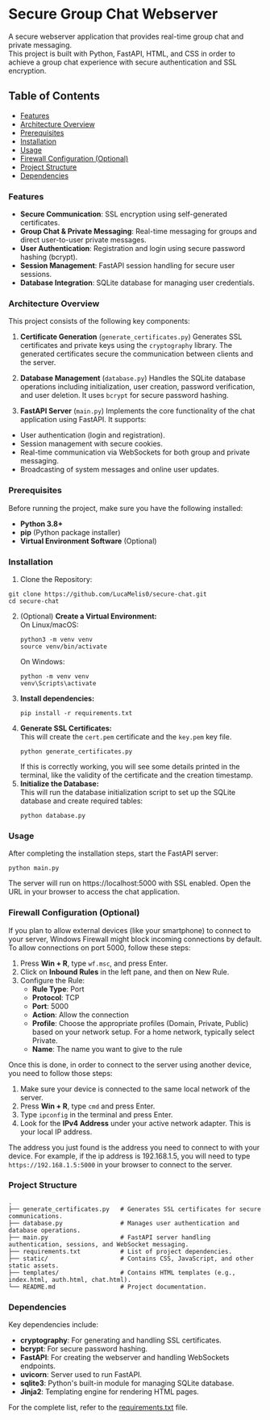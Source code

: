 # **Secure Group Chat Webserver**
A secure webserver application that provides real-time group chat and private messaging.<br>
This project is built with Python, FastAPI, HTML, and CSS in order to achieve a group chat experience with secure authentication and SSL encryption.

## **Table of Contents**

- [Features](#features)
- [Architecture Overview](#architecture-overview)
- [Prerequisites](#prerequisites)
- [Installation](#installation)
- [Usage](#usage)
- [Firewall Configuration (Optional)](#firewall-configuration-optional)
- [Project Structure](#project-structure)
- [Dependencies](#dependencies)

### **Features**
- **Secure Communication**: SSL encryption using self-generated certificates.
- **Group Chat & Private Messaging**: Real-time messaging for groups and direct user-to-user private messages.
- **User Authentication**: Registration and login using secure password hashing (bcrypt).
- **Session Management**: FastAPI session handling for secure user sessions.
- **Database Integration**: SQLite database for managing user credentials.

### Architecture Overview
This project consists of the following key components:

1. **Certificate Generation** (`generate_certificates.py`)
Generates SSL certificates and private keys using the `cryptography` library. The generated certificates secure the communication between clients and the server.

2. **Database Management** (`database.py`)
Handles the SQLite database operations including initialization, user creation, password verification, and user deletion. It uses `bcrypt` for secure password hashing.

3. **FastAPI Server** (`main.py`)
Implements the core functionality of the chat application using FastAPI.
It supports:
  - User authentication (login and registration).
  - Session management with secure cookies.
  - Real-time communication via WebSockets for both group and private messaging.
  - Broadcasting of system messages and online user updates.

### Prerequisites
Before running the project, make sure you have the following installed:

  - **Python 3.8+**
  - **pip** (Python package installer)
  - **Virtual Environment Software** (Optional)

### Installation
1. Clone the Repository:
  ```
  git clone https://github.com/LucaMelis0/secure-chat.git
  cd secure-chat
  ```
2. (Optional) **Create a Virtual Environment:**
   <br>On Linux/macOS:
   ```
   python3 -m venv venv
   source venv/bin/activate
   ```
   On Windows:
   ```
   python -m venv venv
   venv\Scripts\activate
   ```
3. **Install dependencies:**
   ```
   pip install -r requirements.txt
   ```
4. **Generate SSL Certificates:**
   <br>This will create the `cert.pem` certificate and the `key.pem` key file.
   ```
   python generate_certificates.py
   ```
   If this is correctly working, you will see some details printed in the terminal, like the validity of the certificate and the creation timestamp.
5. **Initialize the Database:**
   <br>This will run the database initialization script to set up the SQLite database and create required tables:
   ```
   python database.py
   ```

### Usage
After completing the installation steps, start the FastAPI server:
  ```
  python main.py
  ```
  The server will run on https://localhost:5000 with SSL enabled. Open the URL in your browser to access the chat application.

### Firewall Configuration (Optional)
If you plan to allow external devices (like your smartphone) to connect to your server, Windows Firewall might block incoming connections by default.
To allow connections on port 5000, follow these steps:
  1. Press **Win + R**, type `wf.msc`, and press Enter.
  2. Click on **Inbound Rules** in the left pane, and then on New Rule.
  3. Configure the Rule:
     - **Rule Type**: Port
     - **Protocol**: TCP
     - **Port**: 5000
     - **Action**: Allow the connection
     - **Profile**: Choose the appropriate profiles (Domain, Private, Public) based on your network setup. For a home network, typically select Private.
     - **Name**: The name you want to give to the rule

Once this is done, in order to connect to the server using another device, you need to follow those steps:
  1. Make sure your device is connected to the same local network of the server.
  2. Press **Win + R**, type `cmd` and press Enter.
  3. Type `ipconfig` in the terminal and press Enter.
  4. Look for the **IPv4 Address** under your active network adapter. This is your local IP address.<br>
  
The address you just found is the address you need to connect to with your device.
For example, if the ip address is 192.168.1.5, you will need to type `https://192.168.1.5:5000` in your browser to connect to the server.

### Project Structure
  ```
  .
  ├── generate_certificates.py   # Generates SSL certificates for secure communications.
  ├── database.py                # Manages user authentication and database operations.
  ├── main.py                    # FastAPI server handling authentication, sessions, and WebSocket messaging.
  ├── requirements.txt           # List of project dependencies.
  ├── static/                    # Contains CSS, JavaScript, and other static assets.
  ├── templates/                 # Contains HTML templates (e.g., index.html, auth.html, chat.html).
  └── README.md                  # Project documentation.

  ```

### Dependencies
Key dependencies include:
  - **cryptography**: For generating and handling SSL certificates.
  - **bcrypt**: For secure password hashing.
  - **FastAPI**: For creating the webserver and handling WebSockets endpoints.
  - **uvicorn**: Server used to run FastAPI.
  - **sqlite3**: Python's built-in module for managing SQLite database.
  - **Jinja2**: Templating engine for rendering HTML pages.<br>
  
  For the complete list, refer to the [requirements.txt](requirements.txt) file.
